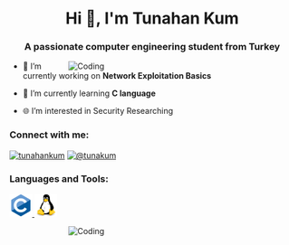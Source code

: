 <h1 align="center">Hi 👋, I'm Tunahan Kum</h1>
<h3 align="center">A passionate computer engineering student from Turkey</h3>


<img align ="right" alt="Coding" width="400" src="[https://gifdb.com/images/high/coding-animated-laptop-flow-stream-ja04010rm5o68zfk.gif](https://media.tenor.com/yOwKX_hMp6cAAAAM/hackerman-rami-malek.gif)">

- 🔭 I’m currently working on **Network Exploitation Basics**

- 🌱 I’m currently learning **C language**

- 🌐 I’m interested in Security Researching

<h3 align="left">Connect with me:</h3>
<p align="left">
<a href="https://linkedin.com/in/tunahankum" target="blank"><img align="center" src="https://raw.githubusercontent.com/rahuldkjain/github-profile-readme-generator/master/src/images/icons/Social/linked-in-alt.svg" alt="tunahankum" height="30" width="40" /></a>
<a href="https://medium.com/@tunakum" target="blank"><img align="center" src="https://raw.githubusercontent.com/rahuldkjain/github-profile-readme-generator/master/src/images/icons/Social/medium.svg" alt="@tunakum" height="30" width="40" /></a>
</p>

<h3 align="left">Languages and Tools:</h3>
<p align="left"> <a href="https://www.cprogramming.com/" target="_blank" rel="noreferrer"> <img src="https://raw.githubusercontent.com/devicons/devicon/master/icons/c/c-original.svg" alt="c" width="40" height="40"/> </a> <a href="https://www.linux.org/" target="_blank" rel="noreferrer"> <img src="https://raw.githubusercontent.com/devicons/devicon/master/icons/linux/linux-original.svg" alt="linux" width="40" height="40"/> </a> </p>



<img align ="right" alt="Coding" width="400" src="https://gifdb.com/images/high/coding-animated-laptop-flow-stream-ja04010rm5o68zfk.gif">

